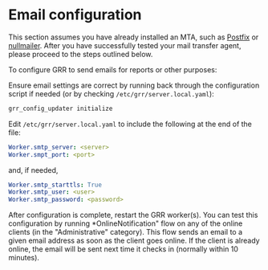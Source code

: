 # Email configuration

This section assumes you have already installed an MTA, such as [Postfix](http://www.postfix.org/) or [nullmailer](http://untroubled.org/nullmailer/).  After you have successfully tested your mail transfer agent, please proceed to the steps outlined below.

To configure GRR to send emails for reports or other purposes:

Ensure email settings are correct by running back through the configuration script if needed (or by checking `/etc/grr/server.local.yaml`):

``` bash
grr_config_updater initialize
```

Edit ```/etc/grr/server.local.yaml``` to include the following at the end of the file:

``` yaml
Worker.smtp_server: <server>
Worker.smpt_port: <port>
```

and, if needed,

``` yaml
Worker.smtp_starttls: True
Worker.smtp_user: <user>
Worker.smtp_password: <password>
```

After configuration is complete, restart the GRR worker(s). You can test this configuration by running *OnlineNotification" flow on any of the online clients (in the "Administrative" category). This flow sends an email to a given email address as soon as the client goes online. If the client is already online, the email will be sent next time it checks in (normally within 10 minutes).
